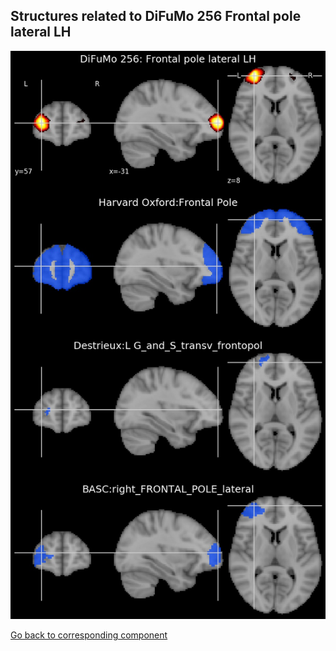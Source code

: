


## Structures related to DiFuMo 256 Frontal pole lateral LH

![185](185.jpg "Structures related to DiFuMo 256 Frontal pole lateral LH")

[Go back to corresponding component](https://parietal-inria.github.io/DiFuMo/256/html/185.html)